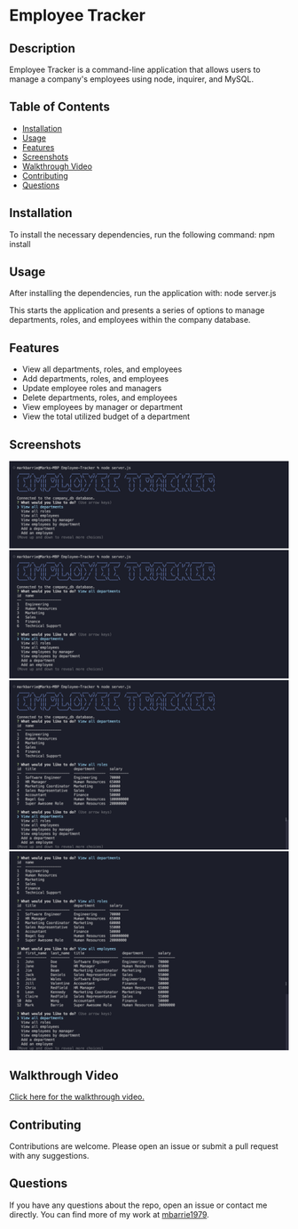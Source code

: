# Employee Tracker

## Description

Employee Tracker is a command-line application that allows users to manage a company's employees using node, inquirer, and MySQL.

## Table of Contents

- [Installation](#installation)
- [Usage](#usage)
- [Features](#features)
- [Screenshots](#screenshots)
- [Walkthrough Video](#walkthrough-video)
- [Contributing](#contributing)
- [Questions](#questions)

## Installation

To install the necessary dependencies, run the following command:
npm install


## Usage

After installing the dependencies, run the application with:
node server.js


This starts the application and presents a series of options to manage departments, roles, and employees within the company database.

## Features

- View all departments, roles, and employees
- Add departments, roles, and employees
- Update employee roles and managers
- Delete departments, roles, and employees
- View employees by manager or department
- View the total utilized budget of a department

## Screenshots

![Screenshot-1](./readme_screenshots/screenshot_1.png)
![Screenshot-2](./readme_screenshots/screenshot_2.png)
![Screenshot-3](./readme_screenshots/screenshot_3.png)
![Screenshot-4](./readme_screenshots/screenshot_4.png)

## Walkthrough Video

[Click here for the walkthrough video.](https://app.screencastify.com/v3/watch/vMKLDu6yMziy5p1eew5X)

## Contributing

Contributions are welcome. Please open an issue or submit a pull request with any suggestions.

## Questions

If you have any questions about the repo, open an issue or contact me directly. You can find more of my work at [mbarrie1979](https://github.com/mbarrie1979/).



